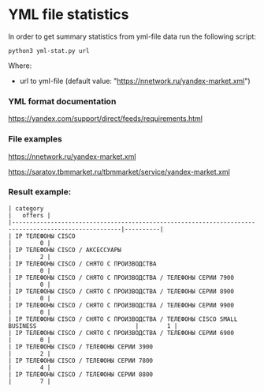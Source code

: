 # YML file statistics

In order to get summary statistics from yml-file data run the following script:
```
python3 yml-stat.py url
```
Where: 
- url to yml-file (default value: "https://nnetwork.ru/yandex-market.xml")

### YML format documentation 
https://yandex.com/support/direct/feeds/requirements.html

### File examples
https://nnetwork.ru/yandex-market.xml

https://saratov.tbmmarket.ru/tbmmarket/service/yandex-market.xml

### Result example:
```
| category                                                                                            |   offers |
|-----------------------------------------------------------------------------------------------------|----------|
| IP ТЕЛЕФОНЫ CISCO                                                                                   |        0 |
| IP ТЕЛЕФОНЫ CISCO / АКСЕССУАРЫ                                                                      |        2 |
| IP ТЕЛЕФОНЫ CISCO / СНЯТО С ПРОИЗВОДСТВА                                                            |        0 |
| IP ТЕЛЕФОНЫ CISCO / СНЯТО С ПРОИЗВОДСТВА / TЕЛЕФОНЫ СЕРИИ 7900                                      |        0 |
| IP ТЕЛЕФОНЫ CISCO / СНЯТО С ПРОИЗВОДСТВА / TЕЛЕФОНЫ СЕРИИ 8900                                      |        0 |
| IP ТЕЛЕФОНЫ CISCO / СНЯТО С ПРОИЗВОДСТВА / TЕЛЕФОНЫ СЕРИИ 9900                                      |        0 |
| IP ТЕЛЕФОНЫ CISCO / СНЯТО С ПРОИЗВОДСТВА / ТЕЛЕФОНЫ CISCO SMALL BUSINESS                            |        1 |
| IP ТЕЛЕФОНЫ CISCO / СНЯТО С ПРОИЗВОДСТВА / ТЕЛЕФОНЫ СЕРИИ 6900                                      |        0 |
| IP ТЕЛЕФОНЫ CISCO / ТЕЛЕФОНЫ СЕРИИ 3900                                                             |        2 |
| IP ТЕЛЕФОНЫ CISCO / ТЕЛЕФОНЫ СЕРИИ 7800                                                             |        4 |
| IP ТЕЛЕФОНЫ CISCO / ТЕЛЕФОНЫ СЕРИИ 8800                                                             |        7 |
```
